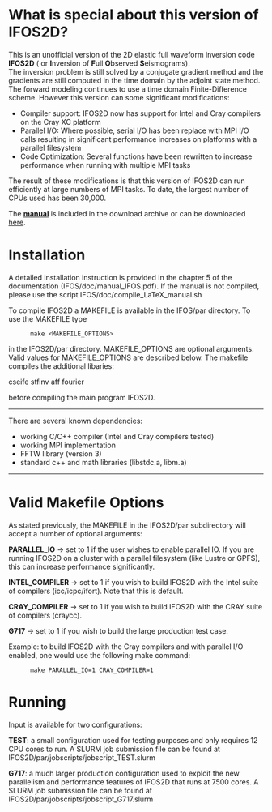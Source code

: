 # What is special about this version of IFOS2D?


This is an unofficial version of the 2D elastic full waveform inversion code **IFOS2D** ( or **I**nversion of **F**ull **O**bserved **S**eismograms).  
The inversion problem is still solved by a conjugate gradient method and the gradients are still computed in the time domain by the adjoint state method.  
The forward modeling continues to use a time domain Finite-Difference scheme. However this version can some significant modifications:

- Compiler support:  IFOS2D now has support for Intel and Cray compilers on the Cray XC platform
- Parallel I/O:  Where possible, serial I/O has been replace with MPI I/O calls resulting in significant performance increases on platforms with a parallel filesystem
- Code Optimization: Several functions have been rewritten to increase performance when running with multiple MPI tasks

The result of these modifications is that this version of IFOS2D can run efficiently at large numbers of MPI tasks.  To date, the largest number of CPUs used has been 30,000.

The [**manual**](https://git.scc.kit.edu/GPIAG-Software/IFOS2D/wikis/home) is included in the download archive or can be downloaded [here](https://git.scc.kit.edu/GPIAG-Software/IFOS2D/wikis/home).

# Installation

A detailed installation instruction is provided in the chapter 5 of the documentation (IFOS/doc/manual_IFOS.pdf). If the manual is not compiled,
please use the script IFOS/doc/compile_LaTeX_manual.sh

To compile IFOS2D a MAKEFILE is available in the IFOS/par directory. To use the MAKEFILE type

          make <MAKEFILE_OPTIONS>

in the IFOS2D/par directory. MAKEFILE_OPTIONS are optional arguments.  Valid values for MAKEFILE_OPTIONS are described below.  The makefile compiles
the additional libaries:

cseife
stfinv
aff
fourier

before compiling the main program IFOS2D.

-------------------------------------------

There are several known dependencies:

- working C/C++ compiler (Intel and Cray compilers tested)
- working MPI implementation
- FFTW library (version 3)
- standard c++ and math libraries (libstdc.a, libm.a)

-------------------------------------------


# Valid Makefile Options

As stated previously, the MAKEFILE in the IFOS2D/par subdirectory will accept a number of optional arguments:

  **PARALLEL_IO**    -> set to 1 if the user wishes to enable parallel IO. If you are
                    running IFOS2D on a cluster with a parallel filesystem
                    (like Lustre or GPFS), this can increase performance significantly.

  **INTEL_COMPILER** -> set to 1 if you wish to build IFOS2D with the Intel suite of
                    compilers (icc/icpc/ifort).  Note that this is default.

  **CRAY_COMPILER**  -> set to 1 if you wish to build IFOS2D with the CRAY suite of compilers (craycc).

  **G717**           -> set to 1 if you wish to build the large production test case.

Example: to build IFOS2D with the Cray compilers and with parallel I/O enabled, one would use the following make command:

          make PARALLEL_IO=1 CRAY_COMPILER=1


# Running

Input is available for two configurations:

  **TEST**: a small configuration used for testing purposes and only requires 12 CPU cores to run. A SLURM job submission file can be found at IFOS2D/par/jobscripts/jobscript_TEST.slurm

  **G717**: a much larger production configuration used to exploit the new parallelism and performance features of IFOS2D that runs at 7500 cores.  A SLURM job submission file can be found at IFOS2D/par/jobscripts/jobscript_G717.slurm 

